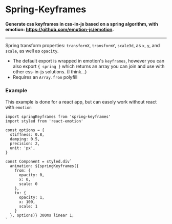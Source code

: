 # Spring-Keyframes

#### Generate css keyframes in css-in-js based on a spring algorithm, with emotion: https://github.com/emotion-js/emotion.

---

Spring transform properties: `transformX`, `transformY`, `scale3d`, as `x`, `y`, and `scale`, as well as `opacity`.

* The default export is wrapped in emotion's `keyframes`, however you can also export `{ spring }` which returns an array you can join and use with other css-in-js solutions. (I think...)
* Requires an `Array.from` polyfill

### Example

This example is done for a react app, but can easoly work without react with `emotion`

```
import springKeyframes from 'spring-keyframes'
import styled from 'react-emotion'

const options = {
  stiffness: 0.8,
  damping: 0.5,
  precision: 2,
  unit: 'px',
}

const Component = styled.div`
  animation: ${springKeyframes({
    from: {
      opacity: 0,
      x: 0,
      scale: 0
    },
    to: {
      opacity: 1,
      x: 100,
      scale: 1
    }
  }, options)} 300ms linear 1;
`
```
